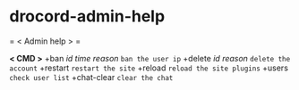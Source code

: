 # drocord-admin-help
= < Admin help > =

**< CMD >**
+ban *id* *time* *reason* `ban the user ip`
+delete *id* *reason* `delete the account`
+restart `restart the site`
+reload `reload the site plugins`
+users `check user list`
+chat-clear `clear the chat`
